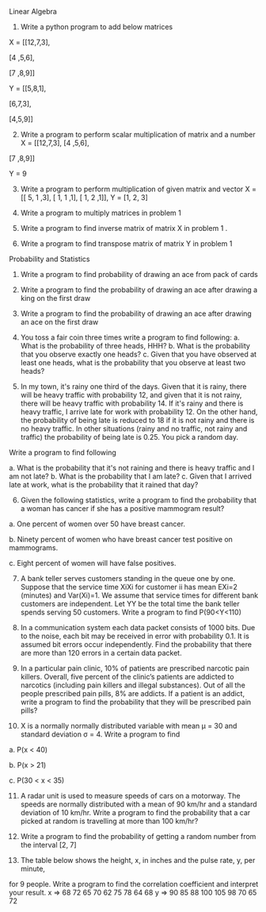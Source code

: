 Linear Algebra

1. Write a python program to add below matrices

X = [[12,7,3],

[4 ,5,6],

[7 ,8,9]]

Y = [[5,8,1],

[6,7,3],

[4,5,9]]

2. Write a program to perform scalar multiplication of matrix and a number X = [[12,7,3],
   [4 ,5,6],

[7 ,8,9]]

Y = 9

3. Write a program to perform multiplication of given matrix and vector X = [[ 5, 1 ,3], [ 1, 1 ,1], [ 1, 2 ,1]], Y
   = [1, 2, 3]
4. Write a program to multiply matrices in problem 1

5. Write a program to find inverse matrix of matrix X in problem 1 .

6. Write a program to find transpose matrix of matrix Y in problem 1

Probability and Statistics

1. Write a program to find probability of drawing an ace from pack of cards
2. Write a program to find the probability of drawing an ace after drawing a king on the first draw
3. Write a program to find the probability of drawing an ace after drawing an ace on the first draw
4. You toss a fair coin three times write a program to find following:
   a. What is the probability of three heads, HHH?
   b. What is the probability that you observe exactly one heads?
   c. Given that you have observed at least one heads, what is the probability that you observe at least two heads?

5. In my town, it's rainy one third of the days. Given that it is rainy, there will be heavy traffic with probability
   12, and given that it is not rainy, there will be heavy traffic with probability 14. If it's rainy and there is heavy
   traffic, I arrive late for work with probability 12. On the other hand, the probability of being late is reduced to
   18 if it is not rainy and there is no heavy traffic. In other situations (rainy and no traffic, not rainy and
   traffic) the probability of being late is 0.25. You pick a random day.

Write a program to find following

a. What is the probability that it's not raining and there is heavy traffic and I am not late?
b. What is the probability that I am late?
c. Given that I arrived late at work, what is the probability that it rained that day?

6. Given the following statistics, write a program to find the probability that a woman has cancer if she has a positive
   mammogram result?

a. One percent of women over 50 have breast cancer.

b. Ninety percent of women who have breast cancer test positive on mammograms.

c. Eight percent of women will have false positives.

7. A bank teller serves customers standing in the queue one by one. Suppose that the service time XiXi for customer ii
   has mean EXi=2 (minutes) and Var(Xi)=1. We assume that service times for different bank customers are independent.
   Let YY be the total time the bank teller spends serving 50 customers. Write a program to find P(90<Y<110)

8. In a communication system each data packet consists of 1000 bits. Due to the noise, each bit may be received in error
   with probability 0.1. It is assumed bit errors occur independently. Find the probability that there are more than 120
   errors in a certain data packet.

9. In a particular pain clinic, 10% of patients are prescribed narcotic pain killers. Overall, five percent of the
   clinic’s patients are addicted to narcotics (including pain killers and illegal substances). Out of all the people
   prescribed pain pills, 8% are addicts. If a patient is an addict, write a program to find the probability that they
   will be prescribed pain pills?

10. X is a normally normally distributed variable with mean μ = 30 and standard deviation σ = 4. Write a program to find

a. P(x < 40)

b. P(x > 21)

c. P(30 < x < 35)

11. A radar unit is used to measure speeds of cars on a motorway. The speeds are normally distributed with a mean of 90
    km/hr and a standard deviation of 10 km/hr. Write a program to find the probability that a car picked at random is
    travelling at more than 100 km/hr?

12. Write a program to find the probability of getting a random number from the interval
    [2, 7]

13. The table below shows the height, x, in inches and the pulse rate, y, per minute,

for 9 people. Write a program to find the correlation coefficient and interpret your result. x ⇒ 68 72 65 70 62 75 78 64
68
y ⇒ 90 85 88 100 105 98 70 65 72
